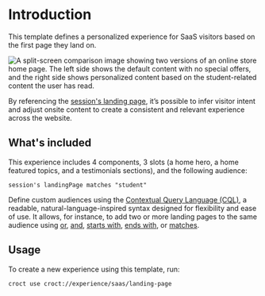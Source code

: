 # Introduction

This template defines a personalized experience for SaaS visitors based on the first page they land on.

![A split-screen comparison image showing two versions of an online store home page. The left side shows the default content with no special offers, and the right side shows personalized content based on the student-related content the user has read.](./intro-illustration.png)

By referencing
the [session's landing page](https://docs.croct.com/reference/cql/data-types/session/web-session#web-session-landingpage-prop), it’s
possible to infer visitor intent and adjust onsite content to create a consistent and relevant experience across the
website.

## What's included

This experience includes 4 components, 3 slots (a home hero, a home featured topics, and a testimonials sections), and
the following audience:

```cql
session's landingPage matches "student"
```

Define custom audiences using the [Contextual Query Language (CQL)](https://docs.croct.com/reference/cql/introduction),
a readable, natural-language-inspired syntax designed for flexibility and ease of use. It allows, for instance, to add
two or more landing pages to the same audience
using [or](https://docs.croct.com/reference/cql/expressions/operations/logical/or), [and](https://docs.croct.com/reference/cql/expressions/operations/logical/and), [starts with](https://docs.croct.com/reference/cql/expressions/tests/string/starts-with), [ends with](https://docs.croct.com/reference/cql/expressions/tests/string/ends-with),
or [matches](https://docs.croct.com/reference/cql/expressions/tests/string/matches).

## Usage

To create a new experience using this template, run:

```croct-cmd
croct use croct://experience/saas/landing-page
```
